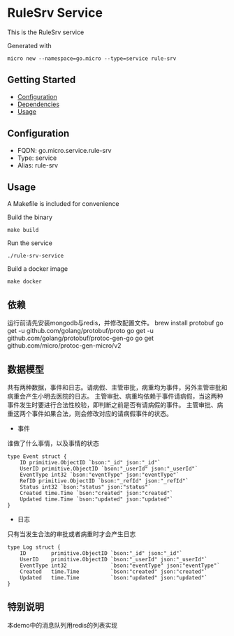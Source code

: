 # RuleSrv Service

This is the RuleSrv service

Generated with

```
micro new --namespace=go.micro --type=service rule-srv
```

## Getting Started

- [Configuration](#configuration)
- [Dependencies](#dependencies)
- [Usage](#usage)

## Configuration

- FQDN: go.micro.service.rule-srv
- Type: service
- Alias: rule-srv

## Usage

A Makefile is included for convenience

Build the binary

```
make build
```

Run the service
```
./rule-srv-service
```

Build a docker image
```
make docker
```

## 依赖

运行前请先安装mongodb与redis，并修改配置文件。
brew install protobuf
go get -u github.com/golang/protobuf/proto
go get -u github.com/golang/protobuf/protoc-gen-go
go get github.com/micro/protoc-gen-micro/v2


## 数据模型

共有两种数据，事件和日志。请病假、主管审批，病重均为事件，另外主管审批和病重会产生小明去医院的日志。
主管审批、病重均依赖于事件请病假，当这两种事件发生时要进行合法性校验，即判断之前是否有请病假的事件。
主管审批、病重这两个事件如果合法，则会修改对应的请病假事件的状态。

- 事件

谁做了什么事情，以及事情的状态
```
type Event struct {
	ID primitive.ObjectID `bson:"_id" json:"_id"`
	UserID primitive.ObjectID `bson:"_userId" json:"_userId"`
	EventType int32 `bson:"eventType" json:"eventType"`
	RefID primitive.ObjectID `bson:"_refId" json:"_refId"`
	Status int32 `bson:"status" json:"status"`
	Created time.Time `bson:"created" json:"created"`
	Updated time.Time `bson:"updated" json:"updated"`
}
```
- 日志

只有当发生合法的审批或者病重时才会产生日志
```
type Log struct {
	ID        primitive.ObjectID `bson:"_id" json:"_id"`
	UserID    primitive.ObjectID `bson:"_userId" json:"_userId"`
	EventType int32              `bson:"eventType" json:"eventType"`
	Created   time.Time          `bson:"created" json:"created"`
	Updated   time.Time          `bson:"updated" json:"updated"`
}
```
## 特别说明

本demo中的消息队列用redis的列表实现